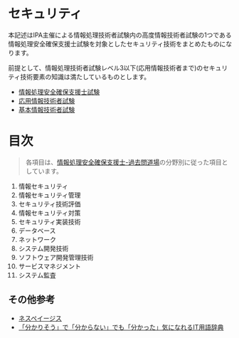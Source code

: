 # セキュリティ

本記述はIPA主催による情報処理技術者試験内の高度情報技術者試験の1つである情報処理安全確保支援士試験を対象としたセキュリティ技術をまとめたものになります。


前提として、情報処理技術者試験レベル3以下(応用情報技術者まで)のセキュリティ技術要素の知識は満たしているものとします。

* [情報処理安全確保支援士試験](https://www.jitec.ipa.go.jp/1_11seido/sc.html)
* [応用情報技術者試験](https://www.jitec.ipa.go.jp/1_11seido/ap.html)
* [基本情報技術者試験](https://www.jitec.ipa.go.jp/1_11seido/fe.html)

# 目次
> 各項目は、[情報処理安全確保支援士-過去問道場](https://www.sc-siken.com/sckakomon.php)の分野別に従った項目としています。

1. 情報セキュリティ
2. 情報セキュリティ管理
3. セキュリティ技術評価
4. 情報セキュリティ対策
5. セキュリティ実装技術
6. データベース
7. ネットワーク
8. システム開発技術
9. ソフトウェア開発管理技術
10. サービスマネジメント
11. システム監査

## その他参考
* [ネスペイージス](https://www.infraexpert.com/info/netspecial1.html)
* [「分かりそう」で「分からない」でも「分かった」気になれるIT用語辞典](https://wa3.i-3-i.info/index.html)